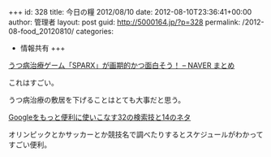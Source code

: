 +++
id: 328
title: 今日の糧 2012/08/10
date: 2012-08-10T23:36:41+00:00
author: 管理者
layout: post
guid: http://5000164.jp/?p=328
permalink: /2012-08-food_20120810/
categories:
  - 情報共有
+++
<section> 

<div>
  <a href="http://matome.naver.jp/odai/2134439482364136401">うつ病治療ゲーム「SPARX」が画期的かつ面白そう！ &#8211; NAVER まとめ</a>
</div>

これはすごい。
  
うつ病治療の敷居を下げることはとても大事だと思う。 </section> <section> 

<div>
  <a href="http://creators-manual.com/google_search/">Googleをもっと便利に使いこなす32の検索技と14のネタ</a>
</div>

オリンピックとかサッカーとか競技名で調べたりするとスケジュールがわかってすごい便利。 </section>